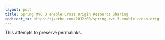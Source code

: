 ```yaml
---
layout: post
title: Spring MVC 3 enable Cross Origin Resource Sharing
redirect_to: https://jzerbe.com/2012/08/spring-mvc-3-enable-cross-origin-resource-sharing/
---
```

This attempts to preserve permalinks.
